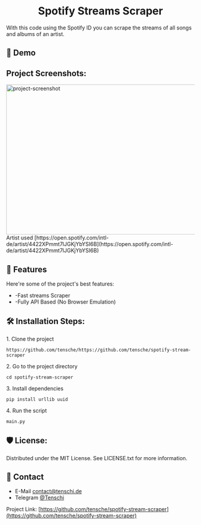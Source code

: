 <h1 align="center" id="title">Spotify Streams Scraper</h1>

<p id="description">With this code using the Spotify ID you can scrape the streams of all songs and albums of an artist.</p>

<h2>🚀 Demo</h2>

<h2>Project Screenshots:</h2>

<img src="https://s6.gifyu.com/images/S4Jfv.gif" alt="project-screenshot" width="700" height="400/">
Artist used [https://open.spotify.com/intl-de/artist/4422XPmmt7lJGKjYbYSI6B](https://open.spotify.com/intl-de/artist/4422XPmmt7lJGKjYbYSI6B)
  
  
<h2>🧐 Features</h2>

Here're some of the project's best features:

*   \-Fast streams Scraper
*   \-Fully API Based (No Browser Emulation)

<h2>🛠️ Installation Steps:</h2>

<p>1. Clone the project</p>

```
https://github.com/tensche/https://github.com/tensche/spotify-stream-scraper
```

<p>2. Go to the project directory</p>

```
cd spotify-stream-scraper
```

<p>3. Install dependencies</p>

```
pip install urllib uuid
```

<p>4. Run the script</p>

```
main.py
```

<h2>🛡️ License:</h2>

Distributed under the MIT License. See LICENSE.txt for more information.

## :handshake: Contact

- E-Mail contact@tenschi.de
- Telegram [@Tenschi](https://t.me/tenschi)

Project Link: [https://github.com/tensche/spotify-stream-scraper](https://github.com/tensche/spotify-stream-scraper)
